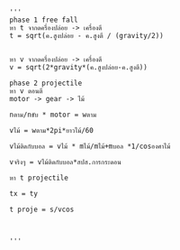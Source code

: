 
    '''
    phase 1 free fall
    หา t จากดครื่องปล่อย -> เครื่องตี
    t = sqrt(ค.สูงปล่อย - ค.สูงตี / (gravity/2))
    
    
    หา v จากดครื่องปล่อย -> เครื่องตี
    v = sqrt(2*gravity*(ค.สูงปล่อย-ค.สูงตี))
    
    phase 2 projectile
    หา v ตอนตี 
    motor -> gear -> ไม้
    
    nตาม/nขับ * motor = wตาม 
    
    vไม้ = wตาม*2pi*ยาวไม้/60

    vไม้ติดกับบอล = vไม้ * mไม้/mไม้+mบอล *1/cosองศาไม้

    vจริงๆ = vไม้ติดกับบอล*สปส.การกระดอน
    
    หา t projectile
    
    tx = ty
    
    t proje = s/vcos
    


    '''